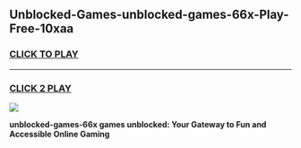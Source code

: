 
## Unblocked-Games-unblocked-games-66x-Play-Free-10xaa
<h3>
<a href="https://premium76.site?title=unblocked-games-66x&ref=22A">CLICK TO PLAY</a></h3>
<hr>

<h3>
<a href="https://premium76.site?title=unblocked-games-66x&ref=22A">CLICK 2 PLAY</a>
  
</h3>

<a href="https://premium76.site?title=unblocked-games-66x&ref=22A"><img src="https://clearcache.store/games.png"></a>


**unblocked-games-66x games unblocked: Your Gateway to Fun and Accessible Online Gaming**
